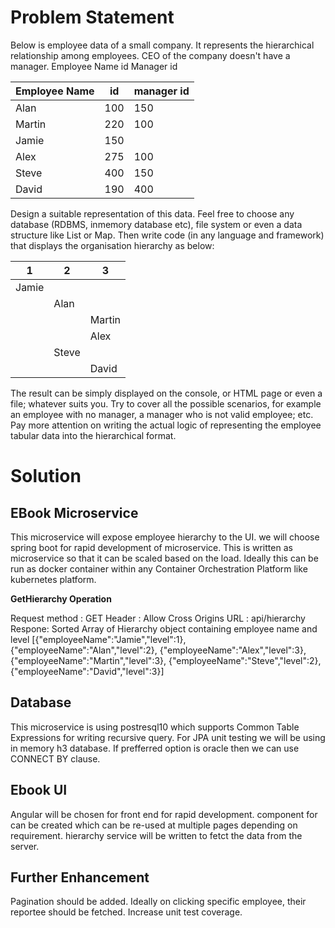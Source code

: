 # Problem Statement

Below is employee data of a small company. It represents the hierarchical relationship among employees. CEO of the company doesn't have a manager. Employee Name id Manager id 


| Employee Name  | id | manager id |
| -------------- | -- | ---------- |
| Alan           | 100| 150        |
| Martin         | 220| 100        |
| Jamie          | 150|            |
| Alex           | 275| 100        |
| Steve          | 400| 150        |
| David          | 190| 400        |
 
Design a suitable representation of this data. Feel free to choose any database (RDBMS, inmemory database etc), file system or even a data structure like List or Map. Then write code (in any language and framework) that displays the organisation hierarchy as below: 


| 1              | 2         | 3        |
| -------------- | --------- | -------- |
| Jamie          |           |          |
|                | Alan      |          |
|                |           | Martin   |
|                |           |Alex      |
|                | Steve     |          |
|                |           |David     | 
 
The result can be simply displayed on the console, or HTML page or even a file; whatever suits you.  Try to cover all the possible scenarios, for example an employee with no manager, a manager who is not valid employee; etc. Pay more attention on writing the actual logic of representing the employee tabular data into the hierarchical format. 

# Solution

## EBook Microservice
This microservice will expose employee hierarchy to the  UI. we will choose spring boot for rapid development of microservice. This is written as microservice so that it can be scaled based on the load. Ideally this can be run as docker container within any Container Orchestration Platform like kubernetes platform.

**GetHierarchy Operation**

Request method : GET
Header : Allow Cross Origins
URL : api/hierarchy
Respone: Sorted Array of Hierarchy object containing employee name and level
[{"employeeName":"Jamie","level":1},
{"employeeName":"Alan","level":2},
{"employeeName":"Alex","level":3},
{"employeeName":"Martin","level":3},
{"employeeName":"Steve","level":2},
{"employeeName":"David","level":3}]

## Database

This microservice is using postresql10 which supports Common Table Expressions for writing recursive query. For JPA unit testing we will be using in memory h3 database. If prefferred option is oracle then we can use CONNECT BY clause.

## Ebook UI
Angular will be chosen for front end for rapid development. component for <app-hierarcy> can be created which can be re-used at multiple pages depending on requirement. hierarchy service will be written to fetct the data from the server.

## Further Enhancement
Pagination should be added.
Ideally on clicking specific employee, their reportee should be fetched.
Increase unit test coverage.
